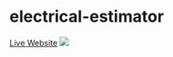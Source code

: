 # electrical-estimator
[Live Website](https://local-system.info)
![](https://maeebnvejslkonktbeha.supabase.co/storage/v1/object/public/cdn/IMG_1223.jpeg?t=2023-12-03T06%3A21%3A04.032Z)